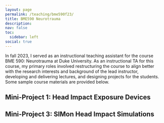 ```yaml
---
layout: page
permalink: /teaching/bme590f23/
title: BME590 Neurotrauma
description: 
nav: false
toc:
  sidebar: left
social: true
---
```


In fall 2023, I served as an instructional teaching assistant for the course BME 590: Neurotrauma at Duke University. As an instructional TA for this course, my primary roles involved restructuring the course to align better with the research interests and background of the lead instructor, developing and delivering lectures, and designing projects for the students. Some sample course materials are provided below.

## Mini-Project 1: Head Impact Exposure Devices
<div class="embed-responsive embed-responsive-16by9">
  <object class="embed-responsive-item" data="{{ 'BME590_Neurotrauma_Instrumentation_Project_FALL2023.pdf' | prepend: 'assets/pdf/' | relative_url}}" allowfullscreen></object>
</div>

## Mini-Project 3: SIMon Head Impact Simulations

<div class="embed-responsive embed-responsive-16by9">
  <object class="embed-responsive-item" data="{{ 'BME590_Neurotrauma_SIMon_Simulation_Project_FALL2023.pdf' | prepend: 'assets/pdf/' | relative_url}}" allowfullscreen></object>
</div>

